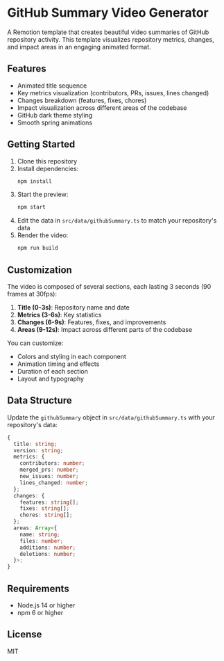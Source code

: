 # GitHub Summary Video Generator

A Remotion template that creates beautiful video summaries of GitHub repository activity. This template visualizes repository metrics, changes, and impact areas in an engaging animated format.

## Features

- Animated title sequence
- Key metrics visualization (contributors, PRs, issues, lines changed)
- Changes breakdown (features, fixes, chores)
- Impact visualization across different areas of the codebase
- GitHub dark theme styling
- Smooth spring animations

## Getting Started

1. Clone this repository
2. Install dependencies:
   ```bash
   npm install
   ```
3. Start the preview:
   ```bash
   npm start
   ```
4. Edit the data in `src/data/githubSummary.ts` to match your repository's data
5. Render the video:
   ```bash
   npm run build
   ```

## Customization

The video is composed of several sections, each lasting 3 seconds (90 frames at 30fps):

1. **Title (0-3s)**: Repository name and date
2. **Metrics (3-6s)**: Key statistics
3. **Changes (6-9s)**: Features, fixes, and improvements
4. **Areas (9-12s)**: Impact across different parts of the codebase

You can customize:
- Colors and styling in each component
- Animation timing and effects
- Duration of each section
- Layout and typography

## Data Structure

Update the `githubSummary` object in `src/data/githubSummary.ts` with your repository's data:

```typescript
{
  title: string;
  version: string;
  metrics: {
    contributors: number;
    merged_prs: number;
    new_issues: number;
    lines_changed: number;
  };
  changes: {
    features: string[];
    fixes: string[];
    chores: string[];
  };
  areas: Array<{
    name: string;
    files: number;
    additions: number;
    deletions: number;
  }>;
}
```

## Requirements

- Node.js 14 or higher
- npm 6 or higher

## License

MIT
